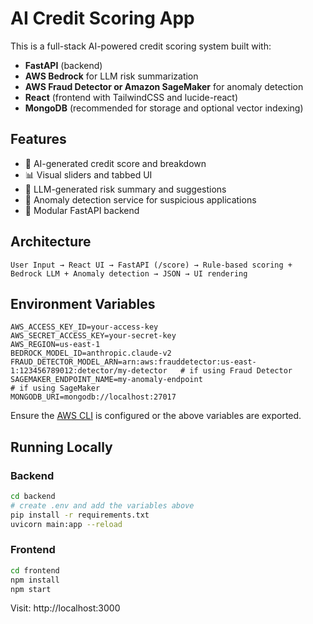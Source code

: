 
# AI Credit Scoring App

This is a full-stack AI-powered credit scoring system built with:
- **FastAPI** (backend)
- **AWS Bedrock** for LLM risk summarization
- **AWS Fraud Detector or Amazon SageMaker** for anomaly detection
- **React** (frontend with TailwindCSS and lucide-react)
- **MongoDB** (recommended for storage and optional vector indexing)

## Features

- 🧠 AI-generated credit score and breakdown
- 📊 Visual sliders and tabbed UI
- 💬 LLM-generated risk summary and suggestions
- 🚨 Anomaly detection service for suspicious applications
- 📁 Modular FastAPI backend

## Architecture

```
User Input → React UI → FastAPI (/score) → Rule-based scoring + Bedrock LLM + Anomaly detection → JSON → UI rendering
```

## Environment Variables

```
AWS_ACCESS_KEY_ID=your-access-key
AWS_SECRET_ACCESS_KEY=your-secret-key
AWS_REGION=us-east-1
BEDROCK_MODEL_ID=anthropic.claude-v2
FRAUD_DETECTOR_MODEL_ARN=arn:aws:frauddetector:us-east-1:123456789012:detector/my-detector   # if using Fraud Detector
SAGEMAKER_ENDPOINT_NAME=my-anomaly-endpoint                                                   # if using SageMaker
MONGODB_URI=mongodb://localhost:27017
```

Ensure the [AWS CLI](https://docs.aws.amazon.com/cli/latest/userguide/getting-started-install.html) is configured or the above variables are exported.

## Running Locally

### Backend
```bash
cd backend
# create .env and add the variables above
pip install -r requirements.txt
uvicorn main:app --reload
```

### Frontend
```bash
cd frontend
npm install
npm start
```

Visit: http://localhost:3000

